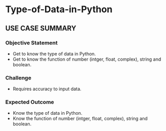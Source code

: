# Type-of-Data-in-Python
## USE CASE SUMMARY
### Objective Statement
-	Get to know the type of data in Python.
-	Get to know the function of number (intger, float, complex), string and boolean.
### Challenge
-	Requires accuracy to input data.
### Expected Outcome
-	Know the type of data in Python.
-	Know the function of number (intger, float, complex), string and boolean.
